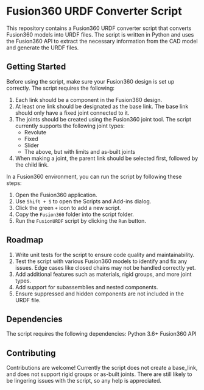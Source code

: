 # Fusion360 URDF Converter Script

This repository contains a Fusion360 URDF converter script that converts Fusion360 models into URDF files. The script is written in Python and uses the Fusion360 API to extract the necessary information from the CAD model and generate the URDF files.

## Getting Started
Before using the script, make sure your Fusion360 design is set up correctly. The script requires the following:
1. Each link should be a component in the Fusion360 design.
2. At least one link should be designated as the base link. The base link should only have a fixed joint connected to it.
3. The joints should be created using the Fusion360 joint tool. The script currently supports the following joint types:
   - Revolute
   - Fixed
   - Slider
   - The above, but with limits and as-built joints
4. When making a joint, the parent link should be selected first, followed by the child link.

In a Fusion360 environment, you can run the script by following these steps:
1. Open the Fusion360 application.
2. Use `Shift + S` to open the Scripts and Add-ins dialog.
3. Click the green `+` icon to add a new script.
4. Copy the `Fusion360` folder into the script folder.
5. Run the `FusionURDF` script by clicking the `Run` button.

## Roadmap
1. Write unit tests for the script to ensure code quality and maintainability.
2. Test the script with various Fusion360 models to identify and fix any issues. 
   Edge cases like closed chains may not be handled correctly yet.
3. Add additional features such as materials, rigid groups, and more joint types.
4. Add support for subassemblies and nested components.
5. Ensure suppressed and hidden components are not included in the URDF file.

## Dependencies
The script requires the following dependencies:
Python 3.6+
Fusion360 API

## Contributing
Contributions are welcome! Currently the script does not create a base_link, and does not support rigid groups or as-built joints. There are still likely to be lingering issues with the script, so any help is appreciated.
